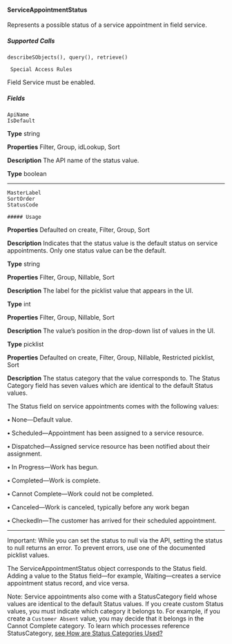 #### ServiceAppointmentStatus

Represents a possible status of a service appointment in field service.

##### Supported Calls
```
describeSObjects(), query(), retrieve()

 Special Access Rules

```
Field Service must be enabled.

##### Fields

```
ApiName
IsDefault

```

**Type**
string

**Properties**
Filter, Group, idLookup, Sort

**Description**
The API name of the status value.

**Type**
boolean


-----

```
MasterLabel
SortOrder
StatusCode

##### Usage

```

**Properties**
Defaulted on create, Filter, Group, Sort

**Description**
Indicates that the status value is the default status on service appointments. Only
one status value can be the default.

**Type**
string

**Properties**
Filter, Group, Nillable, Sort

**Description**
The label for the picklist value that appears in the UI.

**Type**
int

**Properties**
Filter, Group, Nillable, Sort

**Description**
The value’s position in the drop-down list of values in the UI.

**Type**
picklist

**Properties**
Defaulted on create, Filter, Group, Nillable, Restricted picklist, Sort

**Description**
The status category that the value corresponds to. The Status Category field has
seven values which are identical to the default Status values.


The Status field on service appointments comes with the following values:

**•** None—Default value.

**•** Scheduled—Appointment has been assigned to a service resource.

**•** Dispatched—Assigned service resource has been notified about their assignment.

**•** In Progress—Work has begun.

**•** Completed—Work is complete.

**•** Cannot Complete—Work could not be completed.

**•** Canceled—Work is canceled, typically before any work began

**•** CheckedIn—The customer has arrived for their scheduled appointment.


-----

Important: While you can set the status to null via the API, setting the status to null returns an error. To prevent errors, use one
of the documented picklist values.

The ServiceAppointmentStatus object corresponds to the Status field. Adding a value to the Status field—for example, Waiting—creates
a service appointment status record, and vice versa.

Note: Service appointments also come with a StatusCategory field whose values are identical to the default Status values. If you
create custom Status values, you must indicate which category it belongs to. For example, if you create a `Customer Absent`
value, you may decide that it belongs in the Cannot Complete category. To learn which processes reference StatusCategory,
[see How are Status Categories Used?](https://help.salesforce.com/articleView?id=fs_status_categories.htm&language=en_US)
